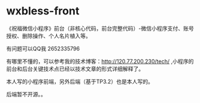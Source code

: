 ﻿# wxbless-front

《祝福微信小程序》前台（非核心代码，前台完整代码）-微信小程序支付、账号授权、删除操作、个人名片植入等。

有问题可以QQ我 2652335796 

有哪里不懂的，可以参考我的技术博客：http://120.77.200.230/tech/ ,小程序的前台和后台关键技术点已经以技术文章的形式详细解释了。

本人写的小程序前端，另外后端（基于TP3.2）也是本人写的。

后端暂不开源。。
